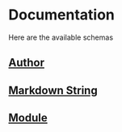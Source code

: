 # Documentation

Here are the available schemas

## [Author](author.md)

## [Markdown String](markdown-string.md)

## [Module](module.md)
